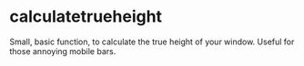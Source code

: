 # calculatetrueheight
Small, basic function, to calculate the true height of your window. Useful for those annoying mobile bars.
